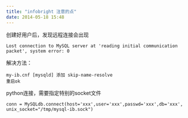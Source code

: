 ```yaml
---
title: "infobright 注意的点"
date: 2014-05-18 15:48
---
```


创建好用户后，发现远程连接会出现

```
Lost connection to MySQL server at 'reading initial communication packet', system error: 0 
```

解决方法：

```
my-ib.cnf [mysqld] 添加 skip-name-resolve
重启ok 
```

python连接，需要指定特别的socket文件

```
conn = MySQLdb.connect(host='xxx',user='xxx',passwd='xxx',db='xxx', unix_socket="/tmp/mysql-ib.sock")
```
